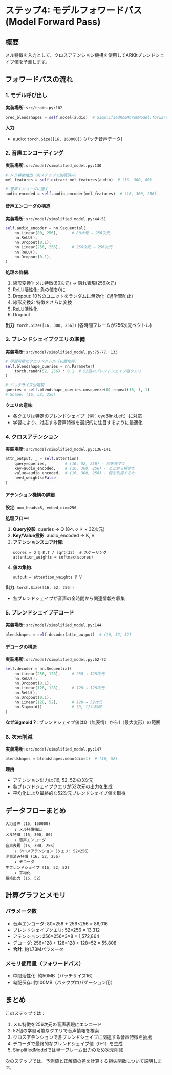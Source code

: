 # ステップ4: モデルフォワードパス (Model Forward Pass)

## 概要
メル特徴を入力として、クロスアテンション機構を使用してARKitブレンドシェイプ値を予測します。

## フォワードパスの流れ

### 1. モデル呼び出し
**実装場所**: `src/train.py:182`

```python
pred_blendshapes = self.model(audio)  # SimplifiedKoeMorphModel.forward()
```

**入力**: 
- audio: `torch.Size([16, 160000])` (バッチ音声データ)

### 2. 音声エンコーディング
**実装場所**: `src/model/simplified_model.py:130` 

```python
# メル特徴抽出（前ステップで説明済み）
mel_features = self.extract_mel_features(audio)  # (16, 300, 80)

# 音声エンコーダに通す
audio_encoded = self.audio_encoder(mel_features)  # (16, 300, 256)
```

#### 音声エンコーダの構造
**実装場所**: `src/model/simplified_model.py:44-51`

```python
self.audio_encoder = nn.Sequential(
    nn.Linear(80, 256),      # 80次元 → 256次元
    nn.ReLU(),
    nn.Dropout(0.1),
    nn.Linear(256, 256),     # 256次元 → 256次元
    nn.ReLU(),
    nn.Dropout(0.1),
)
```

**処理の詳細**:
1. 線形変換1: メル特徴(80次元) → 隠れ表現(256次元)
2. ReLU活性化: 負の値を0に
3. Dropout: 10%のユニットをランダムに無効化（過学習防止）
4. 線形変換2: 特徴をさらに変換
5. ReLU活性化
6. Dropout

**出力**: `torch.Size([16, 300, 256])` (各時間フレームが256次元ベクトル)

### 3. ブレンドシェイプクエリの準備
**実装場所**: `src/model/simplified_model.py:75-77, 133`

```python
# 学習可能なクエリベクトル（初期化時）
self.blendshape_queries = nn.Parameter(
    torch.randn(52, 256) * 0.1  # 52個のブレンドシェイプ用クエリ
)

# バッチサイズ分複製
queries = self.blendshape_queries.unsqueeze(0).repeat(16, 1, 1)
# Shape: (16, 52, 256)
```

**クエリの意味**:
- 各クエリは特定のブレンドシェイプ（例：eyeBlinkLeft）に対応
- 学習により、対応する音声特徴を選択的に注目するように最適化

### 4. クロスアテンション
**実装場所**: `src/model/simplified_model.py:136-141`

```python
attn_output, _ = self.attention(
    query=queries,        # (16, 52, 256) - 何を探すか
    key=audio_encoded,    # (16, 300, 256) - どこから探すか
    value=audio_encoded,  # (16, 300, 256) - 何を取得するか
    need_weights=False
)
```

#### アテンション機構の詳細
**設定**: `num_heads=8, embed_dim=256`

**処理フロー**:
1. **Query投影**: queries → Q (8ヘッド × 32次元)
2. **Key/Value投影**: audio_encoded → K, V
3. **アテンションスコア計算**:
   ```
   scores = Q @ K.T / sqrt(32)  # スケーリング
   attention_weights = softmax(scores)
   ```
4. **値の集約**:
   ```
   output = attention_weights @ V
   ```

**出力**: `torch.Size([16, 52, 256])`
- 各ブレンドシェイプが音声の全時間から関連情報を収集

### 5. ブレンドシェイプデコード
**実装場所**: `src/model/simplified_model.py:144`

```python
blendshapes = self.decoder(attn_output)  # (16, 52, 52)
```

#### デコーダの構造
**実装場所**: `src/model/simplified_model.py:62-72`

```python
self.decoder = nn.Sequential(
    nn.Linear(256, 128),     # 256 → 128次元
    nn.ReLU(),
    nn.Dropout(0.1),
    nn.Linear(128, 128),     # 128 → 128次元
    nn.ReLU(),
    nn.Dropout(0.1),
    nn.Linear(128, 52),      # 128 → 52次元
    nn.Sigmoid()             # [0, 1]に制限
)
```

**なぜSigmoid？**: ブレンドシェイプ値は0（無表情）から1（最大変形）の範囲

### 6. 次元削減
**実装場所**: `src/model/simplified_model.py:147`

```python
blendshapes = blendshapes.mean(dim=1)  # (16, 52)
```

**理由**: 
- アテンション出力は(16, 52, 52)の3次元
- 各ブレンドシェイプクエリが52次元の出力を生成
- 平均化により最終的な52次元ブレンドシェイプ値を取得

## データフローまとめ

```
入力音声 (16, 160000)
    ↓ メル特徴抽出
メル特徴 (16, 300, 80)
    ↓ 音声エンコーダ
音声表現 (16, 300, 256)
    ↓ クロスアテンション（クエリ: 52×256）
注目済み特徴 (16, 52, 256)
    ↓ デコーダ
生ブレンドシェイプ (16, 52, 52)
    ↓ 平均化
最終出力 (16, 52)
```

## 計算グラフとメモリ

### パラメータ数
- 音声エンコーダ: 80×256 + 256×256 = 86,016
- ブレンドシェイプクエリ: 52×256 = 13,312
- アテンション: 256×256×3×8 = 1,572,864
- デコーダ: 256×128 + 128×128 + 128×52 = 55,808
- **合計**: 約1.73Mパラメータ

### メモリ使用量（フォワードパス）
- 中間活性化: 約50MB（バッチサイズ16）
- 勾配保存: 約100MB（バックプロパゲーション用）

## まとめ

このステップでは：
1. メル特徴を256次元の音声表現にエンコード
2. 52個の学習可能なクエリで音声情報を検索
3. クロスアテンションで各ブレンドシェイプに関連する音声特徴を抽出
4. デコーダで最終的なブレンドシェイプ値（0-1）を生成
5. SimplifiedModelでは単一フレーム出力のため次元削減

次のステップでは、予測値と正解値の差を計算する損失関数について説明します。